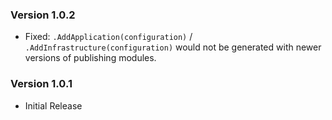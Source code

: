 ### Version 1.0.2

- Fixed: `.AddApplication(configuration)` / `.AddInfrastructure(configuration)` would not be generated with newer versions of publishing modules.

### Version 1.0.1

- Initial Release
